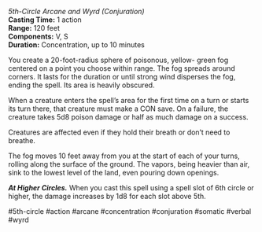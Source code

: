 *5th-Circle Arcane and Wyrd (Conjuration)*  
**Casting Time:** 1 action  
**Range:** 120 feet  
**Components:** V, S  
**Duration:** Concentration, up to 10 minutes

You create a 20-foot-radius sphere of poisonous, yellow- green fog centered on a point you choose within range. The fog spreads around corners. It lasts for the duration or until strong wind disperses the fog, ending the spell. Its area is heavily obscured.

When a creature enters the spell’s area for the first time on a turn or starts its turn there, that creature must make a CON save. On a failure, the creature takes 5d8 poison damage or half as much damage on a success.

Creatures are affected even if they hold their breath or don’t need to breathe.

The fog moves 10 feet away from you at the start of each of your turns, rolling along the surface of the ground. The vapors, being heavier than air, sink to the lowest level of the land, even pouring down openings.

***At Higher Circles.*** When you cast this spell using a spell slot of 6th circle or higher, the damage increases by 1d8 for each slot above 5th.

#5th-circle #action #arcane #concentration #conjuration #somatic #verbal #wyrd
